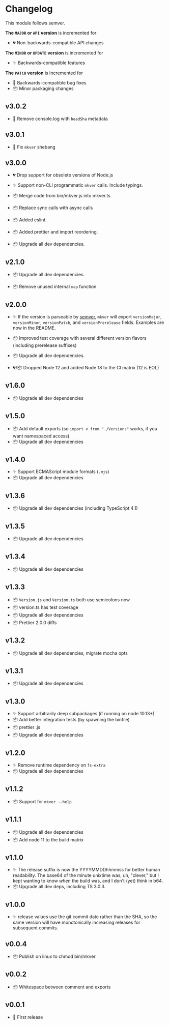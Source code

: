 # Changelog

This module follows semver.

**The `MAJOR` or `API` version** is incremented for

- 💔 Non-backwards-compatible API changes

**The `MINOR` or `UPDATE` version** is incremented for

- ✨ Backwards-compatible features

**The `PATCH` version** is incremented for

- 🐞 Backwards-compatible bug fixes
- 📦 Minor packaging changes

## v3.0.2

- 🐞 Remove console.log with `headSha` metadata

## v3.0.1

- 🐞 Fix `mkver` shebang

## v3.0.0

- 💔 Drop support for obsolete versions of Node.js

- ✨ Support non-CLI programmatic `mkver` calls. Include typings.

- 📦 Merge code from bin/mkver.js into mkver.ts

- 📦 Replace sync calls with async calls

- 📦 Added eslint.

- 📦 Added prettier and import reordering.

- 📦 Upgrade all dev dependencies.

## v2.1.0

- 📦 Upgrade all dev dependencies.

- 📦 Remove unused internal `map` function

## v2.0.0

- ✨ If the version is parseable by
  [semver](https://github.com/npm/node-semver), `mkver` will export
  `versionMajor`, `versionMinor`, `versionPatch`, and `versionPrerelease`
  fields. Examples are now in the README.

- 📦 Improved test coverage with several different version flavors (including prerelease suffixes)

- 📦 Upgrade all dev dependencies.

- 💔/📦 Dropped Node 12 and added Node 18 to the CI matrix (12 is EOL)

## v1.6.0

- 📦 Upgrade all dev dependencies

## v1.5.0

- 📦 Add default exports (so `import v from "./Versions"` works, if you want namespaced access).
- 📦 Upgrade all dev dependencies

## v1.4.0

- ✨ Support ECMAScript module formats (`.mjs`)
- 📦 Upgrade all dev dependencies

## v1.3.6

- 📦 Upgrade all dev dependencies (including TypeScript 4.1)

## v1.3.5

- 📦 Upgrade all dev dependencies

## v1.3.4

- 📦 Upgrade all dev dependencies

## v1.3.3

- 📦 `Version.js` and `Version.ts` both use semicolons now
- 📦 version.ts has test coverage
- 📦 Upgrade all dev dependencies
- 📦 Prettier 2.0.0 diffs

## v1.3.2

- 📦 Upgrade all dev dependencies, migrate mocha opts

## v1.3.1

- 📦 Upgrade all dev dependencies

## v1.3.0

- ✨ Support arbitrarily deep subpackages (if running on node 10.13+)
- 📦 Add better integration tests (by spawning the binfile)
- 📦 prettier .js
- 📦 Upgrade all dev dependencies

## v1.2.0

- ✨ Remove runtime dependency on `fs-extra`
- 📦 Upgrade all dev dependencies

## v1.1.2

- 📦 Support for `mkver --help`

## v1.1.1

- 📦 Upgrade all dev dependencies
- 📦 Add node 11 to the build matrix

## v1.1.0

- ✨ The release suffix is now the YYYYMMDDhhmmss for better human readability.
  The base64 of the minute unixtime was, uh, "clever," but I kept wanting to
  know _when_ the build was, and I don't (yet) think in b64.
- 📦 Upgrade all dev deps, including TS 3.0.3.

## v1.0.0

- ✨ release values use the git commit date rather than the SHA, so the same
  version will have monotonically increasing releases for subsequent commits.

## v0.0.4

- 📦 Publish on linux to chmod bin/mkver

## v0.0.2

- 📦 Whitespace between comment and exports

## v0.0.1

- 🎉 First release
